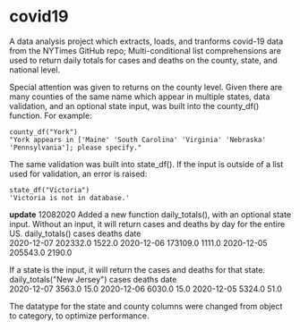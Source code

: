 # covid19
A data analysis project which extracts, loads, and tranforms covid-19 data from the NYTimes GitHub repo; 
Multi-conditional list comprehensions are used to return daily totals for cases and deaths on the county, state, and national level.

Special attention was given to returns on the county level. Given there are many counties of the same name which appear in multiple states,
data validation, and an optional state input, was built into the county_df() function. For example:

    county_df("York")
    "York appears in ['Maine' 'South Carolina' 'Virginia' 'Nebraska' 'Pennsylvania']; please specify."

The same validation was built into state_df(). If the input is outside of a list used for validation, 
an error is raised: 
    
    state_df("Victoria")
    'Victoria is not in database.'

__update__ 12082020
Added a new function daily_totals(), with an optional state input.
Without an input, it will return cases and deaths by day for the entire US. 
    daily_totals()
                cases 	deaths
    date 		
    2020-12-07 	202332.0 	1522.0
    2020-12-06 	173109.0 	1111.0
    2020-12-05 	205543.0 	2190.0
    
If a state is the input, it will return the cases and deaths for that state. 
    daily_totals("New Jersey")
            cases 	deaths
    date 		
    2020-12-07 	3563.0 	15.0
    2020-12-06 	6030.0 	15.0
    2020-12-05 	5324.0 	51.0
    
The datatype for the state and county columns were changed from object to category, to optimize performance. 
